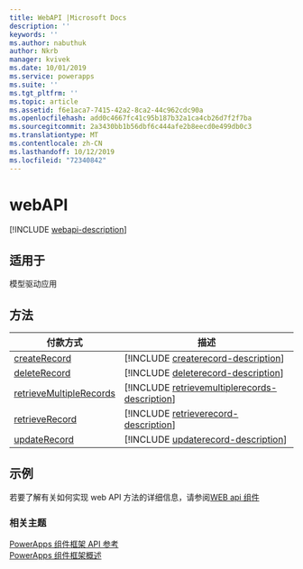 ```yaml
---
title: WebAPI |Microsoft Docs
description: ''
keywords: ''
ms.author: nabuthuk
author: Nkrb
manager: kvivek
ms.date: 10/01/2019
ms.service: powerapps
ms.suite: ''
ms.tgt_pltfrm: ''
ms.topic: article
ms.assetid: f6e1aca7-7415-42a2-8ca2-44c962cdc90a
ms.openlocfilehash: add0c4667fc41c95b187b32a1ca4cb26d7f2f7ba
ms.sourcegitcommit: 2a3430bb1b56dbf6c444afe2b8eecd0e499db0c3
ms.translationtype: MT
ms.contentlocale: zh-CN
ms.lasthandoff: 10/12/2019
ms.locfileid: "72340842"
---
```

# <a name="webapi"></a>webAPI

[!INCLUDE [webapi-description](includes/webapi-description.md)]

## <a name="available-for"></a>适用于 

模型驱动应用

## <a name="methods"></a>方法

|付款方式 | 描述 |
| ------|-------------|
|[createRecord](webapi/createrecord.md)|[!INCLUDE [createrecord-description](webapi/includes/createrecord-description.md)]|
|[deleteRecord](webapi/deleterecord.md)|[!INCLUDE [deleterecord-description](webapi/includes/deleterecord-description.md)]|
|[retrieveMultipleRecords](webapi/retrievemultiplerecords.md)|[!INCLUDE [retrievemultiplerecords-description](webapi/includes/retrievemultiplerecords-description.md)]|
|[retrieveRecord](webapi/retrieverecord.md)|[!INCLUDE [retrieverecord-description](webapi/includes/retrieverecord-description.md)]|
|[updateRecord](webapi/updaterecord.md)|[!INCLUDE [updaterecord-description](webapi/includes/updaterecord-description.md)]|

## <a name="example"></a>示例

若要了解有关如何实现 web API 方法的详细信息，请参阅[WEB api 组件](../sample-controls/webapi-control.md)

### <a name="related-topics"></a>相关主题

[PowerApps 组件框架 API 参考](../reference/index.md)<br/>
[PowerApps 组件框架概述](../overview.md)

